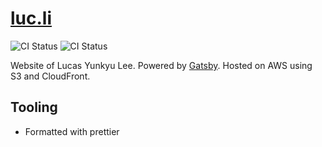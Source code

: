 # [luc.li](https://luc.li)

![CI Status](https://github.com/rocketll/luc.li/workflows/Main%20CI/badge.svg) ![CI Status](https://github.com/rocketll/luc.li/workflows/Development%20CI/badge.svg)

Website of Lucas Yunkyu Lee. Powered by [Gatsby](http://gatsbyjs.com). Hosted on AWS using S3 and CloudFront.

## Tooling

- Formatted with prettier
